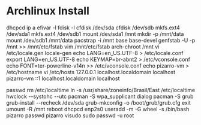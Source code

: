 # Archlinux Install

dhcpcd
ip a
efivar -l
fdisk -l
cfdisk /dev/sda
cfdisk /dev/sdb
mkfs.ext4 /dev/sda1
mkfs.ext4 /dev/sdb1
mount /dev/sda1 /mnt
mkdir -p /mnt/data
mount /dev/sdb1 /mnt/data
pacstrap -i /mnt base base-devel
genfstab -U -p /mnt >> /mnt/etc/fstab
vim /mnt/etc/fstab
arch-chroot /mnt
vi /etc/locale.gen
locale-gen
echo LANG=en_US.UTF-8 > /etc/locale.conf
export LANG=en_US.UTF-8
echo KEYMAP=br-abnt2 > /etc/vconsole.conf
echo FONT=ter-powerline-v14n >> /etc/vconsole.conf
echo pizarro-vm > /etc/hostname
vi /etc/hosts
	127.0.0.1	localhost.localdomain	localhost	pizarro-vm
	::1			localhost.localdomain	localhost

passwd
rm /etc/localtime
ln -s /usr/share/zoneinfo/Brasil/East /etc/localtime
hwclock --systohc --utc
pacman -S wpa_supplicant dialog
pacman -S grub
grub-install --recheck /dev/sda
grub-mkconfig -o /boot/grub/grub.cfg
exit
umount -R /mnt
reboot
dhcpcd enp2s0
useradd -m -G wheel -s /bin/bash pizarro
passwd pizarro
visudo
sudo passwd -u root

